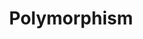 ---
title: 'Polymorphism'
SEOtitle: 'Polymorphism - @platform(at_platform or AtPlatform)'
linkTitle: 'Polymorphism'
weight: 6
content: Polymorphism
description: Understanding Polymorphism on the @platform
---